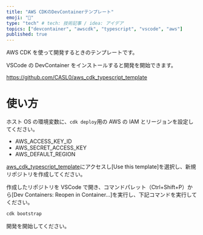 ```yaml
---
title: "AWS CDKのDevContainerテンプレート"
emoji: "🙋"
type: "tech" # tech: 技術記事 / idea: アイデア
topics: ["devcontainer", "awscdk", "typescript", "vscode", "aws"]
published: true
---
```


AWS CDK を使って開発するときのテンプレートです。

VSCode の DevContainer をインストールすると開発を開始できます。

https://github.com/CASL0/aws_cdk_typescript_template

# 使い方

ホスト OS の環境変数に、`cdk deploy`用の AWS の IAM とリージョンを設定してください。

- AWS_ACCESS_KEY_ID
- AWS_SECRET_ACCESS_KEY
- AWS_DEFAULT_REGION

[aws_cdk_typescript_template](https://github.com/CASL0/aws_cdk_typescript_template)にアクセスし[Use this template]を選択し、新規リポジトリを作成してください。

作成したリポジトリを VSCode で開き、コマンドパレット（Ctrl+Shift+P）から[Dev Containers: Reopen in Container...]を実行し、下記コマンドを実行してください。

```sh
cdk bootstrap
```

開発を開始してください。
